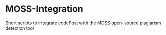 # MOSS-Integration
Short scripts to integrate codePost with the MOSS open-source plagiarism detection tool
